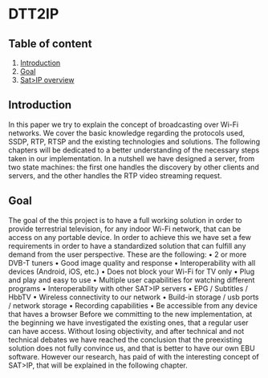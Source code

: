 # DTT2IP

## Table of content

1. [Introduction](#Introduction)
2. [Goal](#Goal)
3. [Sat>IP overview](sat2ip-overview.md)


## Introduction

In this paper we try to explain the concept of broadcasting over Wi-Fi networks. We cover the basic knowledge regarding the protocols used, SSDP, RTP, RTSP and the existing technologies and solutions.  The following chapters will be dedicated to a better understanding of the necessary steps taken in our implementation.
In a nutshell we have designed a server, from two state machines: the first one handles the discovery by other clients and servers, and the other handles the RTP video streaming request. 


## Goal

The goal of the this project is to have a full working solution in order to provide terrestrial television, for any indoor Wi-Fi network, that can be access on any portable device.
In order to achieve this we have set a few requirements in order to have a standardized solution that can fulfill any demand from the user perspective.
These are the following: 
•	2 or more DVB-T tuners
•	Good image quality and response
•	Interoperability with all devices (Android, iOS, etc.)
•	Does not block your Wi-Fi for TV only
•	Plug and play and easy to use
•	Multiple user capabilities for watching different programs
•	Interoperability with other SAT>IP servers
•	EPG / Subtitles / HbbTV
•	Wireless connectivity to our network
•	Build-in storage / usb ports / network storage
•	Recording capabilities
•	Be accessible from any device that haves a browser
Before we committing to the new implementation, at the beginning we have investigated the existing ones, that a regular user can have access. Without losing objectivity, and after technical and not technical debates we have reached the conclusion that the preexisting solution does not fully convince us, and that is better to have our own EBU software. However our research, has paid of with the interesting concept of SAT>IP, that will be explained in the following chapter.

